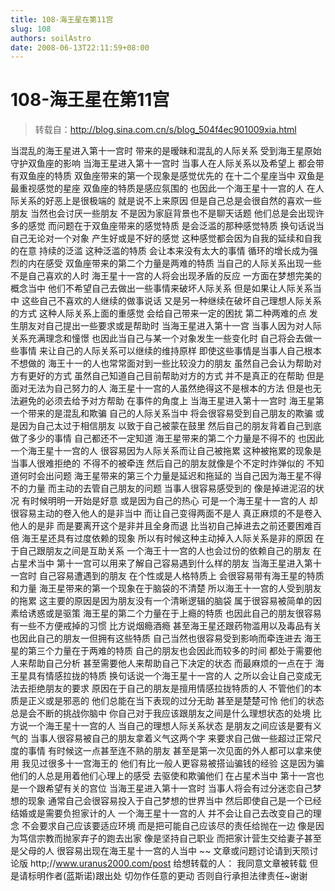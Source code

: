 ```yaml
---
title: 108-海王星在第11宫
slug: 108
authors: soilAstro
date: 2008-06-13T22:11:59+08:00
---
```

# 108-海王星在第11宫

> 转载自：http://blog.sina.com.cn/s/blog_504f4ec901009xia.html

当混乱的海王星进入第十一宫时
带来的是暧昧和混乱的人际关系
受到海王星原始守护双鱼座的影响
当海王星进入第十一宫时
当事人在人际关系以及希望上
都会带有双鱼座的特质
双鱼座带来的第一个现象是感觉优先的
在十二个星座当中
双鱼是最重视感觉的星座
双鱼座的特质是感应氛围的
也因此一个海王星十一宫的人
在人际关系的好恶上是很极端的
就是说不上来原因
但是自己总是会很自然的喜欢一些朋友
当然也会讨厌一些朋友
不是因为家庭背景也不是聊天话题
他们总是会出现许多的感觉
而问题在于双鱼座带来的感觉特质
是会泛滥的那种感觉特质
换句话说当自己无论对一个对象
产生好或是不好的感觉
这种感觉都会因为自我的延续和自我的在意
持续的泛滥
这种泛滥的特质
会让本来没有太大的事情
循环的增长成为强烈的内在感受
双鱼座带来的第二个力量是两难的特质
当自己的人际关系出现一些不是自己喜欢的人时
海王星十一宫的人将会出现矛盾的反应
一方面在梦想完美的概念当中
他们不希望自己去做出一些事情来破坏人际关系
但是如果让人际关系当中
这些自己不喜欢的人继续的做事说话
又是另一种继续在破坏自己理想人际关系的方式
这种人际关系上面的重感觉
会给自己带来一定的困扰
第二种两难的点
发生朋友对自己提出一些要求或是帮助时
当海王星进入第十一宫
当事人因为对人际关系充满理念和憧憬
也因此当自己与某一个对象发生一些变化时
自己将会去做一些事情
来让自己的人际关系可以继续的维持原样
即使这些事情是当事人自己根本不想做的
海王十一的人也常常面对到一些比较没力的朋友
虽然自己会认为帮助对方有更好的方式
虽然自己知道自己目前帮助对方的方式
并不是真正的在帮助
但是面对无法为自己努力的人
海王星十一宫的人虽然绝得这不是根本的方法
但是也无法避免的必须去给予对方帮助
在事件的角度上
当海王星进入第十一宫时
海王星第一个带来的是混乱和欺骗
自己的人际关系当中
将会很容易受到自己朋友的欺骗
或是因为自己太过于相信朋友
以致于自己被蒙在鼓里
然后自己的朋友背着自己到底做了多少的事情
自己都还不一定知道
海王星带来的第二个力量是不得不的
也因此一个海王星十一宫的人
很容易因为人际关系而让自己被拖累
这种被拖累的现象是当事人很难拒绝的
不得不的被牵连
然后自己的朋友就像是个不定时炸弹似的
不知道何时会出问题
海王星带来的第三个力量是延迟和拖延的
当自己因为海王星不得不的力量
而主动的去管自己朋友的问题
当事人很容易感受到的
像是掉进泥沼的状况
有时候明明一开始是好意
或是因为自己的热心
可是一个海王星十一宫的人
却很容易主动的卷入他人的是非当中
而让自己变得两面不是人
真正麻烦的不是卷入他人的是非
而是要离开这个是非并且全身而退
比当初自己掉进去之前还要困难百倍
海王星还具有过度依赖的现象
所以有时候这种主动掉入人际关系是非的原因
在于自己跟朋友之间是互助关系
一个海王十一宫的人也会过份的依赖自己的朋友
在占星术当中
第十一宫可以用来了解自己容易遇到什么样的朋友
当海王星进入第十一宫时
自己容易遭遇到的朋友
在个性或是人格特质上
会很容易带有海王星的特质和力量
海王星带来的第一个现象在于脑袋的不清楚
所以海王十一宫的人受到朋友的拖累
这主要的原因是因为朋友没有一个清晰逻辑的脑袋
属于很容易被简单的因素给诱惑或是驱策
海王星的第二个力量在于上瘾的特质
也因此自己的朋友很容易有一些不方便戒掉的习惯
比方说烟瘾酒瘾
甚至海王星还跟药物滥用以及毒品有关
也因此自己的朋友一但拥有这些特质
自己当然也很容易受到影响而牵连进去
海王星的第三个力量在于两难的特质
自己的朋友也会因此而较多的时间
都处于需要他人来帮助自己分析
甚至需要他人来帮助自己下决定的状态
而最麻烦的一点在于
海王星具有情感拉拢的特质
换句话说一个海王星十一宫的人
之所以会让自己变成无法去拒绝朋友的要求
原因在于自己的朋友是擅用情感拉拢特质的人
不管他们的本质是正义或是邪恶的
他们总能在当下表现的过分无助
甚至是楚楚可怜
他们的状态总是会不断的挑战你脑中
你自己对于我应该跟朋友之间是什么理想状态的处境
比方说一个海王星十一宫的人
当自己的理想人际关系状态
是朋友之间应该是要有义气的
当事人很容易被自己的朋友拿着义气这两个字
来要求自己做一些超过正常尺度的事情
有时候这一点甚至连不熟的朋友
甚至是第一次见面的外人都可以拿来使用
我见过很多十一宫海王的
他们有比一般人更容易被搭讪骗钱的经验
这是因为骗他们的人总是用着他们心理上的感受
去驱使和欺骗他们
在占星术当中
第十一宫也是一个跟希望有关的宫位
当海王星进入第十一宫时
当事人将会有过分迷恋自己梦想的现象
通常自己会很容易投入于自己梦想的世界当中
然后即使自己是一个已经结婚或是需要负担家计的人
一个海王星十一宫的人
并不会让自己去改变自己的理念
不会要求自己应该要适应环境
而是把可能自己应该尽的责任给抛在一边
像是因为笃信宗教而抛家弃子的跑去出家
像是坚持自己职业
而把家计营生交给妻子甚至是父母的人
很容易出现在海王星十一宫的人当中
~~
文章或问题讨论请到天陨讨论版
http;//www.uranus2000.com/post
给想转载的人：
我同意文章被转载
但是请标明作者(蓝斯诺)跟出处
切勿作任意的更动
否则自行承担法律责任~谢谢


  